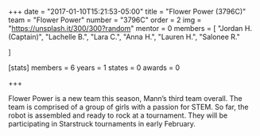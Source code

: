 +++
date = "2017-01-10T15:21:53-05:00"
title = "Flower Power (3796C)"
team = "Flower Power"
number  = "3796C"
order = 2
img = "https://unsplash.it/300/300?random"
mentor = 0
members = [
  "Jordan H. (Captain)",
  "Lachelle B.",
  "Lara C.",
  "Anna H.",
  "Lauren H.",
  "Salonee R."

]

  [stats]
    members = 6
    years   = 1
    states  = 0
    awards  = 0






+++

Flower Power is a new team this season, Mann’s third team overall. The team is comprised of a group of girls with a passion for STEM. So far, the robot is assembled and ready to rock at a tournament. They will be participating in Starstruck tournaments in early February.
